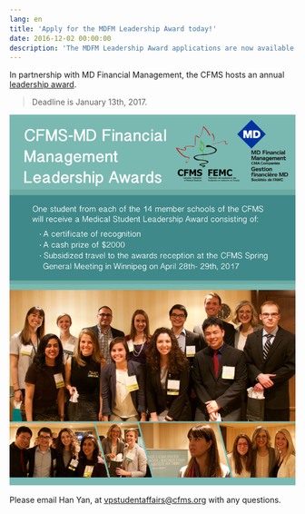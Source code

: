 ```yaml
---
lang: en
title: 'Apply for the MDFM Leadership Award today!'
date: 2016-12-02 00:00:00
description: 'The MDFM Leadership Award applications are now available. Every school will have one winner of $2000, a certificate of recognition and subsidized travel to the CFMS Spring General Meeting in Winnipeg. Deadline January 13th, 2017.'
---
```



In partnership with MD Financial Management, the CFMS hosts an annual [leadership award](http://www.cfms.org/resources/md-leadership-awards.html).

> Deadline is January 13th, 2017.

![](/uploads/versions/mdfm-leadership-awards-promo---x----2550-3300x---.jpg)

Please email Han Yan, at vpstudentaffairs@cfms.org with any questions.
